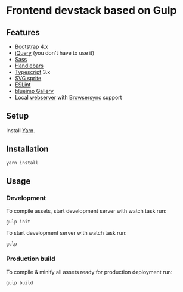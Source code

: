 # Frontend devstack based on Gulp

## Features

- [Bootstrap](https://getbootstrap.com/) 4.x
- [jQuery](https://jquery.com/) (you don't have to use it)
- [Sass](https://sass-lang.com/)
- [Handlebars](https://handlebarsjs.com/)
- [Typescript](http://www.typescriptlang.org/) 3.x
- [SVG sprite](https://github.com/jkphl/gulp-svg-sprite)
- [ESLint](https://eslint.org/)
- [blueimp Gallery](https://github.com/blueimp/Gallery)
- Local [webserver](https://github.com/schickling/gulp-webserver) with [Browsersync](https://browsersync.io) support

## Setup

Install [Yarn](https://yarnpkg.com/lang/en/).

## Installation

```yarn install```

## Usage

### Development

To compile assets, start development server with watch task run:

```gulp init```

To start development server with watch task run:

```gulp```

### Production build

To compile & minify all assets ready for production deployment run:

```gulp build```